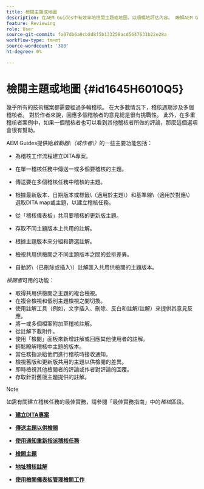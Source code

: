 ```yaml
---
title: 檢閱主題或地圖
description: 在AEM Guides中有效率地檢閱主題或地圖，以順暢地評估內容。 瞭解AEM Guides中適用於作者和檢閱者的功能。
feature: Reviewing
role: User
source-git-commit: fa07db6a9cb8d8f5b133258acd5647631b22e28a
workflow-type: tm+mt
source-wordcount: '380'
ht-degree: 0%

---
```


# 檢閱主題或地圖 {#id1645H6010Q5}

幾乎所有的技術檔案都需要經過多輪稽核。 在大多數情況下，稽核週期涉及多個稽核者。 對於作者來說，回應多個稽核者的意見總是很有挑戰性。 此外，在多重稽核者案例中，如果一個稽核者也可以看到其他稽核者所做的評論，那麼這個選項會很有幫助。

AEM Guides提供給&#x200B;*啟動器\（或作者\）*&#x200B;的一些主要功能包括：

- 為稽核工作流程建立DITA專案。
- 在單一稽核任務中傳送一或多個要稽核的主題。

- 傳送要在多個稽核任務中稽核的主題。

- 根據最新版本、日期版本或標籤\（適用於主題\）和基準線\（適用於對應\）選取DITA map或主題，以建立稽核任務。

- 從「稽核儀表板」共用要稽核的更新版主題。

- 存取不同主題版本上共用的註解。

- 根據主題版本來分組和篩選註解。

- 檢視共用供檢閱之不同主題版本之間的並排差異。

- 自動將\（已刪除或插入\）註解匯入共用供檢閱的主題版本。


*檢閱者*&#x200B;可用的功能：

- 取得共用供檢閱之主題的複合檢視。
- 在複合檢視和個別主題檢視之間切換。
- 使用註解工具（例如，文字插入、刪除、反白和註解/註解）來提供其意見反應。
- 將一或多個檔案附加至稽核註解。
- 從註解下載附件。
- 使用「檢閱」面板來新增註解或回應其他使用者的註解。
- 輕鬆瞭解稽核中主題的版本。
- 當任務指派給他們進行稽核時接收通知。
- 檢視舊版和更新版共用的主題以供檢閱的差異。
- 即時檢視其他檢閱者的評論或作者對評論的回覆。
- 存取針對舊版主題提供的註解。

>[!NOTE]
>
> 如需有關建立稽核任務的最佳實務，請參閱「最佳實務指南」中的&#x200B;*稽核*&#x200B;區段。

- **[建立DITA專案](authoring-create-dita-project.md)**

- **[傳送主題以供檢閱](review-send-topics-for-review.md)**

- **[使用通知重新指派稽核任務](reassign-review-using-notification.md)**

- **[檢閱主題](review-topics.md)**

- **[地址稽核註解](review-address-review-comments.md)**

- **[使用檢閱儀表板管理檢閱工作](review-manage-tasks-review-dashboard.md)**
